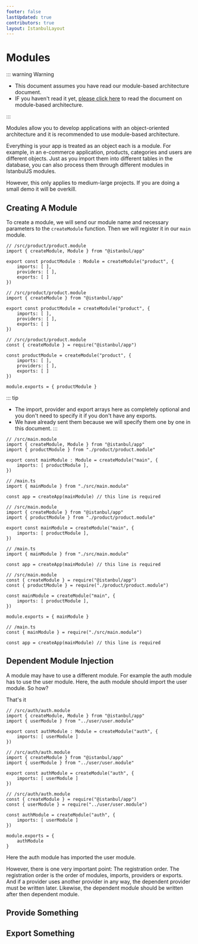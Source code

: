 ```yaml
---
footer: false
lastUpdated: true
contributors: true
layout: IstanbulLayout
---
```


# Modules

::: warning Warning

- This document assumes you have read our module-based architecture document.
- IF you haven't read it yet, [please click here](../../essentials/module-based-architecture.md) to read the document on module-based architecture. 

:::

Modules allow you to develop applications with an object-oriented architecture and it is recommended to use module-based architecture.

Everything is your app is treated as an object each is a module. For example, in an e-commerce application, products, categories and users are different objects. Just as you import them into different tables in the database, you can also process them through different modules in <span class="text-primary">IstanbulJS</span> modules.

However, this only applies to medium-large projects. If you are doing a small demo it will be overkill.

## Creating A Module

To create a module, we will send our module name and necessary parameters to the `createModule` function. Then we will register it in our `main` module.

<div class="prefer-typescript">

```typescript:no-line-numbers
// /src/product/product.module
import { createModule, Module } from "@istanbul/app"

export const productModule : Module = createModule("product", {
    imports: [ ],
    providers: [ ],
    exports: [ ]
})
```

</div>


<div class="prefer-ecmascript">

```javascript:no-line-numbers
// /src/product/product.module
import { createModule } from "@istanbul/app"

export const productModule = createModule("product", {
    imports: [ ],
    providers: [ ],
    exports: [ ]
})
```

</div>


<div class="prefer-commonjs">

```javascript:no-line-numbers
// /src/product/product.module
const { createModule } = require("@istanbul/app")

const productModule = createModule("product", {
    imports: [ ],
    providers: [ ],
    exports: [ ]
})

module.exports = { productModule }
```

</div>

::: tip
- The import, provider and export arrays here as completely optional and you don't need to specify it if you don't have any exports.
- We have already sent them because we will specify them one by one in this document.
:::

<div class="prefer-typescript">

```typescript:no-line-numbers
// /src/main.module
import { createModule, Module } from "@istanbul/app"
import { productModule } from "./product/product.module"

export const mainModule : Module = createModule("main", {
    imports: [ productModule ],
})

// /main.ts
import { mainModule } from "./src/main.module"

const app = createApp(mainModule) // this line is required
```

</div>


<div class="prefer-ecmascript">

```javascript:no-line-numbers
// /src/main.module
import { createModule } from "@istanbul/app"
import { productModule } from "./product/product.module"

export const mainModule = createModule("main", {
    imports: [ productModule ],
})

// /main.ts
import { mainModule } from "./src/main.module"

const app = createApp(mainModule) // this line is required
```

</div>


<div class="prefer-commonjs">

```javascript:no-line-numbers
// /src/main.module
const { createModule } = require("@istanbul/app")
const { productModule } = require("./product/product.module")

const mainModule = createModule("main", {
    imports: [ productModule ],
})

module.exports = { mainModule }

// /main.ts
const { mainModule } = require("./src/main.module")

const app = createApp(mainModule) // this line is required
```

</div>

## Dependent Module Injection

A module may have to use a different module. For example the auth module has to use the user module. Here, the auth module should import the user module. So how?

That's it

<div class="prefer-typescript">

```typescript:no-line-numbers
// /src/auth/auth.module
import { createModule, Module } from "@istanbul/app"
import { userModule } from "../user/user.module"

export const authModule : Module = createModule("auth", {
    imports: [ userModule ]
})
```

</div>


<div class="prefer-ecmascript">

```javascript:no-line-numbers
// /src/auth/auth.module
import { createModule } from "@istanbul/app"
import { userModule } from "../user/user.module"

export const authModule = createModule("auth", {
    imports: [ userModule ]
})
```

</div>


<div class="prefer-commonjs">

```javascript:no-line-numbers
// /src/auth/auth.module
const { createModule } = require("@istanbul/app")
const { userModule } = require("../user/user.module")

const authModule = createModule("auth", {
    imports: [ userModule ]
})

module.exports = {
    authModule
}
```

</div>

Here the auth module has imported the user module.

However, there is one very important point: The registration order. The registration order is the order of modules, imports, providers or exports. And if a provider uses another provider in any way, the dependent provider must be written later. Likewise, the dependent module should be written after then dependent module.

## Provide Something

## Export Something